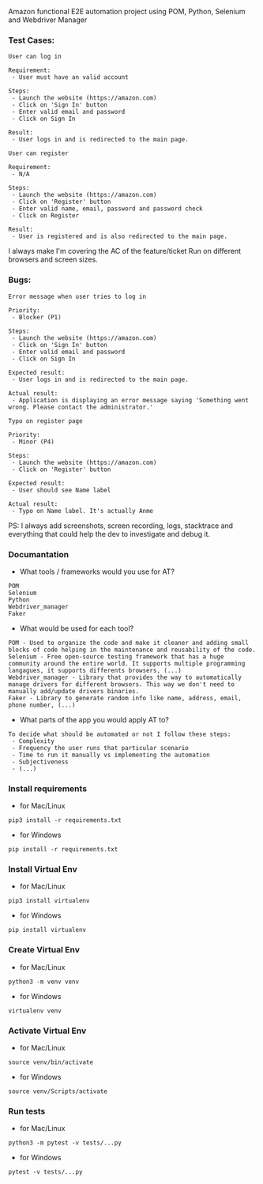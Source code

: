 Amazon functional E2E automation project using POM, Python, Selenium and Webdriver Manager

### Test Cases:
`User can log in`
```
Requirement:
 - User must have an valid account

Steps:
 - Launch the website (https://amazon.com)
 - Click on 'Sign In' button
 - Enter valid email and password
 - Click on Sign In

Result:
 - User logs in and is redirected to the main page.
```

`User can register`
```
Requirement:
 - N/A

Steps:
 - Launch the website (https://amazon.com)
 - Click on 'Register' button
 - Enter valid name, email, password and password check
 - Click on Register

Result:
 - User is registered and is also redirected to the main page.
```
I always make I'm covering the AC of the feature/ticket
Run on different browsers and screen sizes.

### Bugs:
`Error message when user tries to log in`
```
Priority:
 - Blocker (P1)

Steps:
 - Launch the website (https://amazon.com)
 - Click on 'Sign In' button
 - Enter valid email and password
 - Click on Sign In

Expected result:
 - User logs in and is redirected to the main page.

Actual result:
 - Application is displaying an error message saying 'Something went wrong. Please contact the administrator.'
```

`Typo on register page`
```
Priority:
 - Minor (P4)

Steps:
 - Launch the website (https://amazon.com)
 - Click on 'Register' button

Expected result:
 - User should see Name label

Actual result:
 - Typo on Name label. It's actually Anme
```
PS: I always add screenshots, screen recording, logs, stacktrace and everything that could help the dev to investigate and debug it.


### Documantation
- What tools / frameworks would you use for AT?
```
POM
Selenium
Python
Webdriver_manager
Faker
```
- What would be used for each tool?
```
POM - Used to organize the code and make it cleaner and adding small blocks of code helping in the maintenance and reusability of the code.
Selenium - Free open-source testing framework that has a huge community around the entire world. It supports multiple programming langagues, it supports differents browsers, (...)
Webdriver_manager - Library that provides the way to automatically manage drivers for different browsers. This way we don't need to manually add/update drivers binaries.
Faker - Library to generate random info like name, address, email, phone number, (...)
```
- What parts of the app you would apply AT to?
```
To decide what should be automated or not I follow these steps:
 - Complexity
 - Frequency the user runs that particular scenario
 - Time to run it manually vs implementing the automation
 - Subjectiveness 
 - (...)
```

### Install requirements
- for Mac/Linux
```
pip3 install -r requirements.txt
```
- for Windows
```
pip install -r requirements.txt
```


### Install Virtual Env
- for Mac/Linux
```
pip3 install virtualenv
```
- for Windows
```
pip install virtualenv
```


### Create Virtual Env
- for Mac/Linux
```
python3 -m venv venv
```
- for Windows
```
virtualenv venv
```


### Activate Virtual Env
- for Mac/Linux
```
source venv/bin/activate
```
- for Windows
```
source venv/Scripts/activate
```


### Run tests
- for Mac/Linux
```
python3 -m pytest -v tests/...py
```
- for Windows
```
pytest -v tests/...py
```